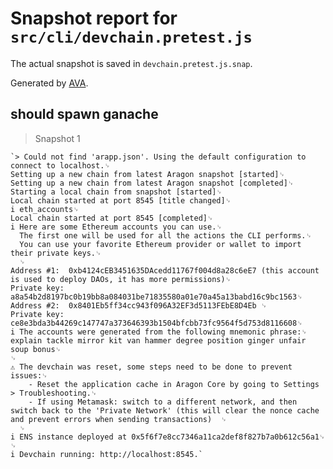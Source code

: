 # Snapshot report for `src/cli/devchain.pretest.js`

The actual snapshot is saved in `devchain.pretest.js.snap`.

Generated by [AVA](https://ava.li).

## should spawn ganache

> Snapshot 1

    `> Could not find 'arapp.json'. Using the default configuration to connect to localhost.␊
    Setting up a new chain from latest Aragon snapshot [started]␊
    Setting up a new chain from latest Aragon snapshot [completed]␊
    Starting a local chain from snapshot [started]␊
    Local chain started at port 8545 [title changed]␊
    i eth_accounts␊
    Local chain started at port 8545 [completed]␊
    i Here are some Ethereum accounts you can use.␊
      The first one will be used for all the actions the CLI performs.␊
      You can use your favorite Ethereum provider or wallet to import their private keys.␊
      ␊
    Address #1:  0xb4124cEB3451635DAcedd11767f004d8a28c6eE7 (this account is used to deploy DAOs, it has more permissions)␊
    Private key: a8a54b2d8197bc0b19bb8a084031be71835580a01e70a45a13babd16c9bc1563␊
    Address #2:  0x8401Eb5ff34cc943f096A32EF3d5113FEbE8D4Eb ␊
    Private key: ce8e3bda3b44269c147747a373646393b1504bfcbb73fc9564f5d753d8116608␊
    i The accounts were generated from the following mnemonic phrase:␊
    explain tackle mirror kit van hammer degree position ginger unfair soup bonus␊
    ␊
    ⚠ The devchain was reset, some steps need to be done to prevent issues:␊
        - Reset the application cache in Aragon Core by going to Settings > Troubleshooting.␊
        - If using Metamask: switch to a different network, and then switch back to the 'Private Network' (this will clear the nonce cache and prevent errors when sending transactions)  ␊
      ␊
    i ENS instance deployed at 0x5f6f7e8cc7346a11ca2def8f827b7a0b612c56a1␊
    ␊
    i Devchain running: http://localhost:8545.`
